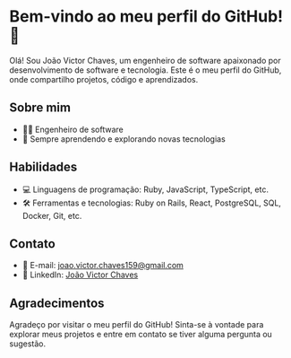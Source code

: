 # Bem-vindo ao meu perfil do GitHub! 👋

Olá! Sou João Victor Chaves, um engenheiro de software apaixonado por desenvolvimento de software e tecnologia. Este é o meu perfil do GitHub, onde compartilho projetos, código e aprendizados.

## Sobre mim

- 👨‍💻 Engenheiro de software
- 🌱 Sempre aprendendo e explorando novas tecnologias

## Habilidades

- 💻 Linguagens de programação: Ruby, JavaScript, TypeScript, etc.
- 🛠️ Ferramentas e tecnologias: Ruby on Rails, React, PostgreSQL, SQL, Docker, Git, etc.

## Contato

- 📧 E-mail: joao.victor.chaves159@gmail.com
- 🔗 LinkedIn: [João Victor Chaves](https://www.linkedin.com/in/jo%C3%A3o-victor-chaves-08449a115/)

## Agradecimentos

Agradeço por visitar o meu perfil do GitHub! Sinta-se à vontade para explorar meus projetos e entre em contato se tiver alguma pergunta ou sugestão.

